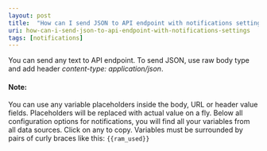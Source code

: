 ```yaml
---
layout: post
title:  "How can I send JSON to API endpoint with notifications settings?"
uri: how-can-i-send-json-to-api-endpoint-with-notifications-settings
tags: [notifications]
---
```


You can send any text to API endpoint. To send JSON, use raw body type and add header _content-type: application/json_.

<!-- more -->

#### Note:

You can use any variable placeholders inside the body, URL or header value fields. Placeholders will be replaced with actual value on a fly. Below all configuration options for notifications, you will find all your variables from all data sources. Click on any to copy. Variables must be surrounded by pairs of curly braces like this: `{{ram_used}}`